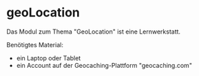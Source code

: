 # geoLocation

Das Modul zum Thema "GeoLocation" ist eine Lernwerkstatt.

Benötigtes Material:

* ein Laptop oder Tablet
* ein Account auf der Geocaching-Plattform "geocaching.com"
